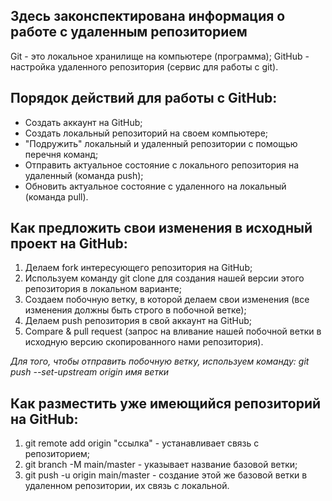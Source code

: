 ## Здесь законспектирована информация о работе с удаленным репозиторием

Git - это локальное хранилище на компьютере (программа);
GitHub - настройка удаленного репозитория (сервис для работы с git).

## Порядок действий для работы с GitHub:
* Создать аккаунт на GitHub;
* Создать локальный репозиторий на своем компьютере;
* "Подружить" локальный и удаленный репозитории с помощью перечня команд;
* Отправить актуальное состояние с локального репозитория на удаленный (команда push);
* Обновить актуальное состояние с удаленного на локальный (команда pull).

## Как предложить свои изменения в исходный проект на GitHub:
1. Делаем fork интересующего репозитория на GitHub;
2. Используем команду git clone для создания нашей версии этого репозитория в локальном варианте;
3. Создаем побочную ветку, в которой делаем свои изменения (все изменения должны быть строго в побочной ветке);
4. Делаем push репозитория в свой аккаунт на GitHub;
5. Compare & pull request (запрос на вливание нашей побочной ветки в исходную версию скопированного нами репозитория).

*Для того, чтобы отправить побочную ветку, используем команду: git push --set-upstream origin имя ветки*

## Как разместить уже имеющийся репозиторий на GitHub:
1. git remote add origin "ссылка" - устанавливает связь с репозиторием;
2. git branch -M main/master - указывает название базовой ветки;
3. git push -u origin main/master - создание этой же базовой ветки в удаленном репозитории, их связь с локальной.

